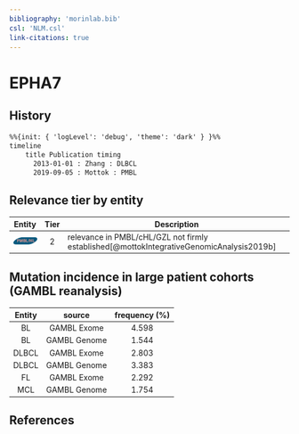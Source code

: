 ```yaml
---
bibliography: 'morinlab.bib'
csl: 'NLM.csl'
link-citations: true
---
```


# EPHA7

## History

```mermaid
%%{init: { 'logLevel': 'debug', 'theme': 'dark' } }%%
timeline
    title Publication timing
      2013-01-01 : Zhang : DLBCL
      2019-09-05 : Mottok : PMBL
```


## Relevance tier by entity

|Entity|Tier|Description|
|:------:|:----:|--------------------------------------|
|![PMBL](images/icons/PMBL_tier2.png)|2|relevance in PMBL/cHL/GZL not firmly established[@mottokIntegrativeGenomicAnalysis2019b]|


## Mutation incidence in large patient cohorts (GAMBL reanalysis)

|Entity|source |frequency (%)|
|:------:|:----:|:----:|
|BL|GAMBL Exome |4.598 |
|BL|GAMBL Genome |1.544 |
|DLBCL|GAMBL Exome |2.803 |
|DLBCL|GAMBL Genome |3.383 |
|FL|GAMBL Exome |2.292 |
|MCL|GAMBL Genome |1.754 |


## References


